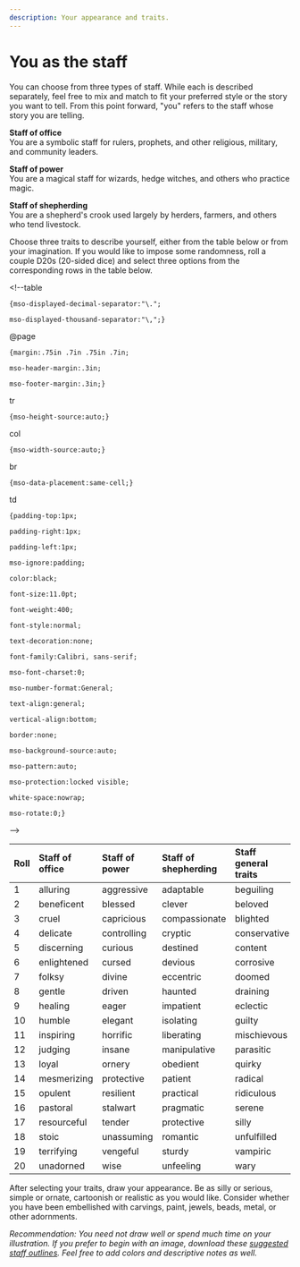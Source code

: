 ```yaml
---
description: Your appearance and traits.
---
```


# You as the staff

You can choose from three types of staff. While each is described separately, feel free to mix and match to fit your preferred style or the story you want to tell. From this point forward, "you" refers to the staff whose story you are telling.

**Staff of office**  
You are a symbolic staff for rulers, prophets, and other religious, military, and community leaders.

**Staff of power**  
You are a magical staff for wizards, hedge witches, and others who practice magic.

**Staff of shepherding**  
You are a shepherd's crook used largely by herders, farmers, and others who tend livestock.

Choose three traits to describe yourself, either from the table below or from your imagination. If you would like to impose some randomness, roll a couple D20s \(20-sided dice\) and select three options from the corresponding rows in the table below.

  
&lt;!--table  
	{mso-displayed-decimal-separator:"\.";  
	mso-displayed-thousand-separator:"\,";}  
@page  
	{margin:.75in .7in .75in .7in;  
	mso-header-margin:.3in;  
	mso-footer-margin:.3in;}  
tr  
	{mso-height-source:auto;}  
col  
	{mso-width-source:auto;}  
br  
	{mso-data-placement:same-cell;}  
td  
	{padding-top:1px;  
	padding-right:1px;  
	padding-left:1px;  
	mso-ignore:padding;  
	color:black;  
	font-size:11.0pt;  
	font-weight:400;  
	font-style:normal;  
	text-decoration:none;  
	font-family:Calibri, sans-serif;  
	mso-font-charset:0;  
	mso-number-format:General;  
	text-align:general;  
	vertical-align:bottom;  
	border:none;  
	mso-background-source:auto;  
	mso-pattern:auto;  
	mso-protection:locked visible;  
	white-space:nowrap;  
	mso-rotate:0;}  
--&gt;  


| Roll | Staff of office | Staff of power | Staff of shepherding | Staff general traits |
| :--- | :--- | :--- | :--- | :--- |
| 1 | alluring | aggressive | adaptable | beguiling |
| 2 | beneficent | blessed | clever | beloved |
| 3 | cruel | capricious | compassionate | blighted |
| 4 | delicate | controlling | cryptic | conservative |
| 5 | discerning | curious | destined | content |
| 6 | enlightened | cursed | devious | corrosive |
| 7 | folksy | divine | eccentric | doomed |
| 8 | gentle | driven | haunted | draining |
| 9 | healing | eager | impatient | eclectic |
| 10 | humble | elegant | isolating | guilty |
| 11 | inspiring | horrific | liberating | mischievous |
| 12 | judging | insane | manipulative | parasitic |
| 13 | loyal | ornery | obedient | quirky |
| 14 | mesmerizing | protective | patient | radical |
| 15 | opulent | resilient | practical | ridiculous |
| 16 | pastoral | stalwart | pragmatic | serene |
| 17 | resourceful | tender | protective | silly |
| 18 | stoic | unassuming | romantic | unfulfilled |
| 19 | terrifying | vengeful | sturdy | vampiric |
| 20 | unadorned | wise | unfeeling | wary |

After selecting your traits, draw your appearance. Be as silly or serious, simple or ornate, cartoonish or realistic as you would like. Consider whether you have been embellished with carvings, paint, jewels, beads, metal, or other adornments. 

_Recommendation: You need not draw well or spend much time on your illustration. If you prefer to begin with an image, download these_ [_suggested staff outlines_](https://github.com/ajstamm/writing/blob/main/shepherds_crook_staffs.png?raw=true)_. Feel free to add colors and descriptive notes as well._

